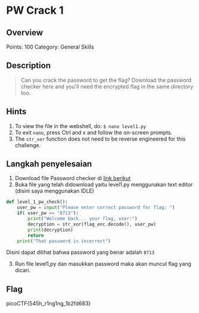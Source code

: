 # PW Crack 1

## Overview

Points: 100
Category: General Skills

## Description

> Can you crack the password to get the flag?
Download the password checker here and you'll need the encrypted flag in the same directory too.

## Hints

1. To view the file in the webshell, do: `$ nano level1.py`
2. To exit `nano`, press Ctrl and x and follow the on-screen prompts.
3. The `str_xor` function does not need to be reverse engineered for this challenge.

## Langkah penyelesaian
1. Download file Password checker di [link berikut](https://artifacts.picoctf.net/c/10/level1.py)
2. Buka file yang telah didownload yaitu level1.py menggunakan text editor (disini saya menggunakan IDLE)
```python
def level_1_pw_check():
    user_pw = input("Please enter correct password for flag: ")
    if( user_pw == "8713"):
        print("Welcome back... your flag, user:")
        decryption = str_xor(flag_enc.decode(), user_pw)
        print(decryption)
        return
    print("That password is incorrect")
```
Disini dapat dilihat bahwa password yang benar adalah `8713`


3. Run file level1,py dan masukkan password maka akan muncul flag yang dicari.

## Flag

picoCTF{545h_r1ng1ng_1b2fd683}
